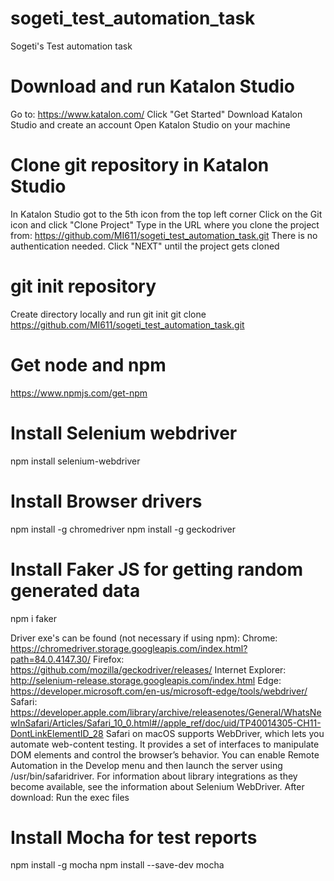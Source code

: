 # sogeti_test_automation_task
Sogeti's Test automation task

# Download and run Katalon Studio 
Go to: https://www.katalon.com/
Click "Get Started"
Download Katalon Studio and create an account
Open Katalon Studio on your machine

# Clone git repository in Katalon Studio
In Katalon Studio got to the 5th icon from the top left corner
Click on the Git icon and click "Clone Project"
Type in the URL where you clone the project from: https://github.com/MI611/sogeti_test_automation_task.git
There is no authentication needed.
Click "NEXT" until the project gets cloned




# git init repository
Create directory locally and run
git init
git clone https://github.com/MI611/sogeti_test_automation_task.git

# Get node and npm 
https://www.npmjs.com/get-npm

# Install Selenium webdriver 
npm install selenium-webdriver

# Install Browser drivers
npm install -g chromedriver
npm install -g geckodriver 

# Install Faker JS for getting random generated data
npm i faker

Driver exe's can be found (not necessary if using npm):
Chrome: https://chromedriver.storage.googleapis.com/index.html?path=84.0.4147.30/
Firefox: https://github.com/mozilla/geckodriver/releases/
Internet Explorer: http://selenium-release.storage.googleapis.com/index.html
Edge: https://developer.microsoft.com/en-us/microsoft-edge/tools/webdriver/
Safari: https://developer.apple.com/library/archive/releasenotes/General/WhatsNewInSafari/Articles/Safari_10_0.html#//apple_ref/doc/uid/TP40014305-CH11-DontLinkElementID_28
Safari on macOS supports WebDriver, which lets you automate web-content testing. It provides a set of interfaces to manipulate DOM elements and control the browser’s behavior. You can enable Remote Automation in the Develop menu and then launch the server using /usr/bin/safaridriver. For information about library integrations as they become available, see the information about Selenium WebDriver.
After download: Run the exec files

# Install Mocha for test reports
npm install -g mocha
npm install --save-dev mocha

